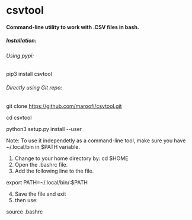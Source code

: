 # csvtool
#### Command-line utility to work with .CSV files in bash.

##### Installation:

###### Using pypi:

pip3 install csvtool

###### Directly using Git repo:

git clone https://github.com/maroofi/csvtool.git

cd csvtool

python3 setup.py install --user

Note: To use it independetly as a command-line tool, make sure you have ~/.local/bin in $PATH variable.

1. Change to your home directory by: cd $HOME
2. Open the .bashrc file.
3. Add the following line to the file.

export PATH=~/.local/bin/:$PATH

4. Save the file and exit
5. then use:

source .bashrc

